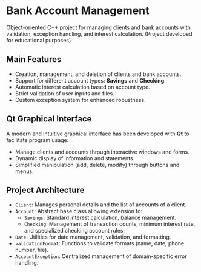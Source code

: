 # Bank Account Management

Object-oriented C++ project for managing clients and bank accounts with validation, exception handling, and interest calculation. (Project developed for educational purposes)

## Main Features

- Creation, management, and deletion of clients and bank accounts.
- Support for different account types: **Savings** and **Checking**.
- Automatic interest calculation based on account type.
- Strict validation of user inputs and files.
- Custom exception system for enhanced robustness.

## Qt Graphical Interface

A modern and intuitive graphical interface has been developed with **Qt** to facilitate program usage:

- Manage clients and accounts through interactive windows and forms.
- Dynamic display of information and statements.
- Simplified manipulation (add, delete, modify) through buttons and menus.

## Project Architecture

- `Client`: Manages personal details and the list of accounts of a client.
- `Account`: Abstract base class allowing extension to:
    - `Savings`: Standard interest calculation, balance management.
    - `Checking`: Management of transaction counts, minimum interest rate, and specialized checking account rules.
- `Date`: Utilities for date management, validation, and formatting.
- `validationFormat`: Functions to validate formats (name, date, phone number, file).
- `AccountException`: Centralized management of domain-specific error handling.
